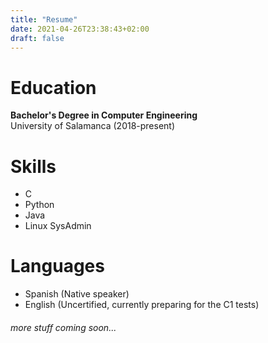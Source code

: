 ```yaml
---
title: "Resume"
date: 2021-04-26T23:38:43+02:00
draft: false
---
```


# Education
**Bachelor's Degree in Computer Engineering**  
University of Salamanca (2018-present)
# Skills

- C
- Python
- Java
- Linux SysAdmin

# Languages

- Spanish (Native speaker)
- English (Uncertified, currently preparing for the C1 tests)

###### more stuff coming soon...





